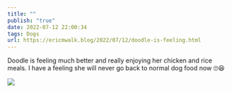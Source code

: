 ```yaml
---
title: ""
publish: "true"
date: 2022-07-12 22:00:34
tags: Dogs
url: https://ericmwalk.blog/2022/07/12/doodle-is-feeling.html
---
```


Doodle is feeling much better and really enjoying her chicken and rice meals. I have a feeling she will never go back to normal dog food now 🙄😆

![](https://ericmwalk.blog/uploads/2022/242c5dce42.jpg)